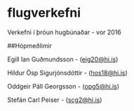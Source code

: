 # flugverkefni
Verkefni í þróun hugbúnaðar - vor 2016

##Hópmeðlimir

Egill Ian Guðmundsson - (eig20@hi.is)

Hildur Ösp Sigurjónsdóttir - (hos18@hi.is)

Oddgeir Páll Georgsson - (opg5@hi.is)

Stefán Carl Peiser - (scg2@hi.is)

